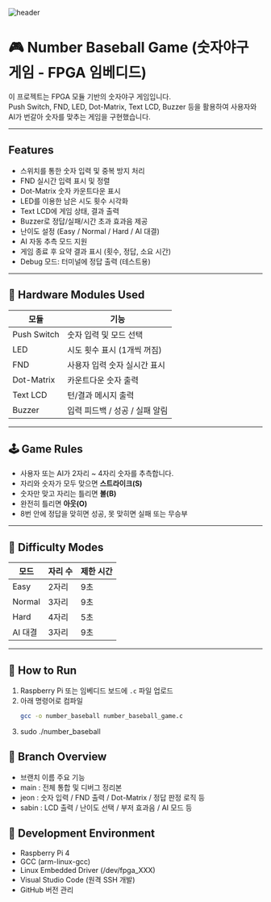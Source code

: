 ![header](https://capsule-render.vercel.app/api?type=waving&color=_hexcode&height=200&section=header&text=We&nbsp;Are&nbsp;HKNU&nbsp;IoT&nbsp;TEAM&nbsp;5&nbsp;!&fontColor=FFFFFF&fontSize=60&animation=twinkling)

# 🎮 Number Baseball Game (숫자야구 게임 - FPGA 임베디드)

이 프로젝트는 FPGA 모듈 기반의 숫자야구 게임입니다.  
Push Switch, FND, LED, Dot-Matrix, Text LCD, Buzzer 등을 활용하여 사용자와 AI가 번갈아 숫자를 맞추는 게임을 구현했습니다.

---

## Features

-  스위치를 통한 숫자 입력 및 중복 방지 처리
-  FND 실시간 입력 표시 및 정렬
-  Dot-Matrix 숫자 카운트다운 표시
-  LED를 이용한 남은 시도 횟수 시각화
-  Text LCD에 게임 상태, 결과 출력
-  Buzzer로 정답/실패/시간 초과 효과음 제공
-  난이도 설정 (Easy / Normal / Hard / AI 대결)
-  AI 자동 추측 모드 지원
-  게임 종료 후 요약 결과 표시 (횟수, 정답, 소요 시간)
-  Debug 모드: 터미널에 정답 출력 (테스트용)

---

## 🔧 Hardware Modules Used

| 모듈         | 기능                                |
|--------------|-------------------------------------|
| Push Switch  | 숫자 입력 및 모드 선택                 |
| LED          | 시도 횟수 표시 (1개씩 꺼짐)            |
| FND          | 사용자 입력 숫자 실시간 표시            |
| Dot-Matrix   | 카운트다운 숫자 출력                   |
| Text LCD     | 턴/결과 메시지 출력                   |
| Buzzer       | 입력 피드백 / 성공 / 실패 알림          |

---

## 🕹 Game Rules

- 사용자 또는 AI가 2자리 ~ 4자리 숫자를 추측합니다.
- 자리와 숫자가 모두 맞으면 **스트라이크(S)**  
- 숫자만 맞고 자리는 틀리면 **볼(B)**  
- 완전히 틀리면 **아웃(O)**  
- 8번 안에 정답을 맞히면 성공, 못 맞히면 실패 또는 무승부

---

## 🧠 Difficulty Modes

| 모드       | 자리 수 | 제한 시간 |
|------------|---------|------------|
| Easy       | 2자리   | 9초        |
| Normal     | 3자리   | 9초        |
| Hard       | 4자리   | 5초        |
| AI 대결    | 3자리   | 9초        |

---

## 🚀 How to Run

1. Raspberry Pi 또는 임베디드 보드에 `.c` 파일 업로드
2. 아래 명령어로 컴파일
   ```bash
   gcc -o number_baseball number_baseball_game.c
3. sudo ./number_baseball

## 🌿 Branch Overview
- 브랜치 이름  주요 기능
- main : 전체 통합 및 디버그 정리본
- jeon : 숫자 입력 / FND 출력 / Dot-Matrix / 정답 판정 로직 등
- sabin : LCD 출력 / 난이도 선택 / 부저 효과음 / AI 모드 등

## 🧰 Development Environment
- Raspberry Pi 4
- GCC (arm-linux-gcc)
- Linux Embedded Driver (/dev/fpga_XXX)
- Visual Studio Code (원격 SSH 개발)
- GitHub 버전 관리

